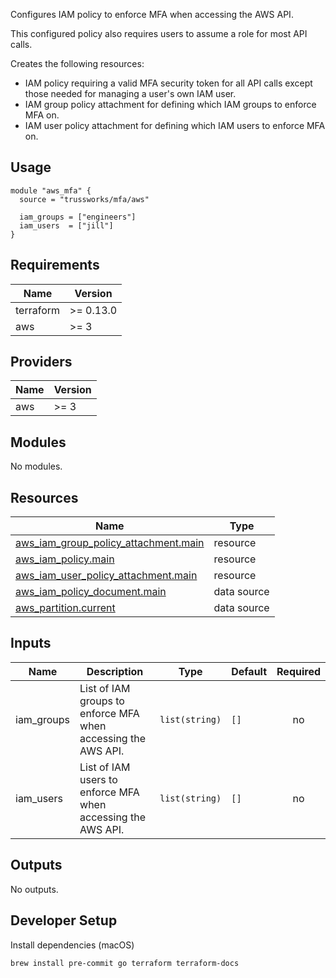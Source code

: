 <!-- markdownlint-disable no-inline-html -->
<!-- BEGINNING OF PRE-COMMIT-TERRAFORM DOCS HOOK -->
Configures IAM policy to enforce MFA when accessing the AWS API.

This configured policy also requires users to assume a role for most API calls.

Creates the following resources:

* IAM policy requiring a valid MFA security token for all API calls except those needed for managing a user's own IAM user.
* IAM group policy attachment for defining which IAM groups to enforce MFA on.
* IAM user policy attachment for defining which IAM users to enforce MFA on.

## Usage

```hcl
module "aws_mfa" {
  source = "trussworks/mfa/aws"

  iam_groups = ["engineers"]
  iam_users  = ["jill"]
}
```

## Requirements

| Name | Version |
|------|---------|
| terraform | >= 0.13.0 |
| aws | >= 3 |

## Providers

| Name | Version |
|------|---------|
| aws | >= 3 |

## Modules

No modules.

## Resources

| Name | Type |
|------|------|
| [aws_iam_group_policy_attachment.main](https://registry.terraform.io/providers/hashicorp/aws/latest/docs/resources/iam_group_policy_attachment) | resource |
| [aws_iam_policy.main](https://registry.terraform.io/providers/hashicorp/aws/latest/docs/resources/iam_policy) | resource |
| [aws_iam_user_policy_attachment.main](https://registry.terraform.io/providers/hashicorp/aws/latest/docs/resources/iam_user_policy_attachment) | resource |
| [aws_iam_policy_document.main](https://registry.terraform.io/providers/hashicorp/aws/latest/docs/data-sources/iam_policy_document) | data source |
| [aws_partition.current](https://registry.terraform.io/providers/hashicorp/aws/latest/docs/data-sources/partition) | data source |

## Inputs

| Name | Description | Type | Default | Required |
|------|-------------|------|---------|:--------:|
| iam\_groups | List of IAM groups to enforce MFA when accessing the AWS API. | `list(string)` | `[]` | no |
| iam\_users | List of IAM users to enforce MFA when accessing the AWS API. | `list(string)` | `[]` | no |

## Outputs

No outputs.
<!-- END OF PRE-COMMIT-TERRAFORM DOCS HOOK -->

## Developer Setup

Install dependencies (macOS)

```shell
brew install pre-commit go terraform terraform-docs
```
